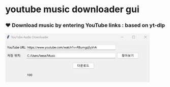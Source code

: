 # youtube music downloader gui

### :hearts:  Download music by entering YouTube links  :  based on yt-dlp


 <img src="https://github.com/leeseomin/youtube-music-down-gui/blob/main/1.jpg" width="90%">    




